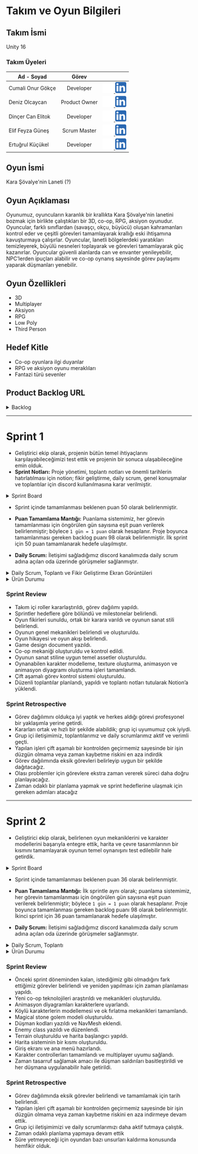 # Takım ve Oyun Bilgileri
## Takım İsmi
Unity 16
### Takım Üyeleri
| Ad - Soyad    | Görev           |  |
| ------------- |:-------------:| -----:|
| Cumali Onur Gökçe     | Developer | <a href="https://github.com/10urgke" target="_blank"> <img src="./ReadmeFolder/github.png" alt="GitHub" width="30" height="30"> </a> <a href="https://www.linkedin.com/in/cumali-onur-g%C3%B6k%C3%A7e-791b5b21b/" target="_blank"> <img src="./ReadmeFolder/linkedin.png" alt="GitHub" width="30" height="30"> </a> |
| Deniz Olcaycan   | Product Owner | <a href="https://github.com/beybiliboi" target="_blank"> <img src="./ReadmeFolder/github.png" alt="GitHub" width="30" height="30"> </a> <a href="https://www.linkedin.com/in/denizolcaycan/" target="_blank"> <img src="./ReadmeFolder/linkedin.png" alt="GitHub" width="30" height="30"> </a>  |
| Dinçer Can Elitok    | Developer      | <a href="https://github.com/DincerCanElitok" target="_blank"> <img src="./ReadmeFolder/github.png" alt="GitHub" width="30" height="30"> </a> <a href="https://www.linkedin.com/in/dincer-can-elitok/" target="_blank"> <img src="./ReadmeFolder/linkedin.png" alt="GitHub" width="30" height="30"> </a>  |
| Elif Feyza Güneş | Scrum Master      | <a href="https://github.com/feyza11" target="_blank"> <img src="./ReadmeFolder/github.png" alt="GitHub" width="30" height="30"> </a> <a href="https://www.linkedin.com/in/eliffeyzag%C3%BCne%C5%9F000/" target="_blank"> <img src="./ReadmeFolder/linkedin.png" alt="GitHub" width="30" height="30"> </a>  |
| Ertuğrul Küçükel | Developer     | <a href="https://github.com/ert2855" target="_blank"> <img src="./ReadmeFolder/github.png" alt="GitHub" width="30" height="30"> </a> <a href="https://www.linkedin.com/in/ertu%C4%9Frul-k%C3%BC%C3%A7%C3%BCkel-bb20281a7/" target="_blank"> <img src="./ReadmeFolder/linkedin.png" alt="GitHub" width="30" height="30"> </a>  |
## Oyun İsmi
Kara Şövalye'nin Laneti (?)

## Oyun Açıklaması
Oyunumuz, oyuncuların karanlık bir krallıkta Kara Şövalye'nin lanetini bozmak için birlikte çalıştıkları bir 3D, co-op, RPG, aksiyon oyunudur. Oyuncular, farklı sınıflardan (savaşçı, okçu, büyücü) oluşan kahramanları kontrol eder ve çeşitli görevleri tamamlayarak krallığı eski ihtişamına kavuşturmaya çalışırlar. Oyuncular, lanetli bölgelerdeki yaratıkları temizleyerek, büyülü nesneleri toplayarak ve görevleri tamamlayarak güç kazanırlar. Oyuncular güvenli alanlarda can ve envanter yenileyebilir, NPC’lerden ipuçları alabilir ve co-op oynanış sayesinde görev paylaşımı yaparak düşmanları yenebilir.
## Oyun Özellikleri
* 3D
* Multiplayer
* Aksiyon
* RPG
* Low Poly
* Third Person
## Hedef Kitle
* Co-op oyunlara ilgi duyanlar
* RPG ve aksiyon oyunu meraklıları
* Fantazi türü sevenler
  
## Product Backlog URL
<details>
  <summary>Backlog</summary>
<img src="./ReadmeFolder/backlog2.png">
</details>

---
# Sprint 1
* Geliştirici ekip olarak, projenin bütün temel ihtiyaçlarını karşılayabileceğimizi test ettik ve projenin bir sonuca ulaşabileceğine emin olduk.
* **Sprint Notları:** Proje yönetimi, toplantı notları ve önemli tarihlerin hatırlatılması için notion; fikir geliştirme, daily scrum, genel konuşmalar ve toplantılar için discord kullanılmasına karar verilmiştir.
<details>
  <summary>Sprint Board</summary>
  
  ### Sprint Board
<img src="./ReadmeFolder/sayfa 1.png">
</details>

* Sprint içinde tamamlanması beklenen puan 50 olarak belirlenmiştir.
  
* **Puan Tamamlama Mantığı:** Puanlama sistemimiz, her görevin tamamlanması için öngörülen gün sayısına eşit puan verilerek belirlenmiştir; böylece `1 gün = 1 puan` olarak hesaplanır. Proje boyunca tamamlanması gereken backlog puanı 98 olarak belirlenmiştir. İlk sprint için 50 puan tamamlanarak hedefe ulaşılmıştır.
  
* **Daily Scrum:** İletişimi sağladığımız discord kanalımızda daily scrum adına açılan oda üzerinde görüşmeler sağlanmıştır.
<details>
  <summary>Daily Scrum, Toplantı ve Fikir Geliştirme Ekran Görüntüleri</summary>
  
  ### Daily Scrum
<img src="./ReadmeFolder/daily scrum.png">

  ### Toplantı
<img src="./ReadmeFolder/toplantı.png">

  ### Fikir Geliştirme
<img src="./ReadmeFolder/oyun fikri.png">

</details>

<details>
  <summary>Ürün Durumu</summary>
  
  ### Karakterler
<img src="./ReadmeFolder/karakter taslak.png">

   ### Yapılar
<img src="./ReadmeFolder/yapı taslak.png">

  ### Harita Taslağı 
<img src="./ReadmeFolder/map taslak.png">



</details>

### Sprint Review

- Takım içi roller kararlaştırıldı, görev dağılımı yapıldı.
- Sprintler hedeflere göre bölündü ve milestonelar belirlendi.
- Oyun fikirleri sunuldu, ortak bir karara varıldı ve oyunun sanat stili belirlendi.
- Oyunun genel mekanikleri belirlendi ve oluşturuldu.
- Oyun hikayesi ve oyun akışı belirlendi.
- Game design document yazıldı.
- Co-op mekaniği oluşturuldu ve kontrol edildi.
- Oyunun sanat stiline uygun temel assetler oluşturuldu.
- Oynanabilen karakter modelleme, texture oluşturma, animasyon ve animasyon diyagramı oluşturma işleri tamamlandı.
- Çift aşamalı görev kontrol sistemi oluşturuldu.
- Düzenli toplantılar planlandı, yapıldı ve toplantı notları tutularak Notion’a yüklendi.

### Sprint Retrospective

- Görev dağılımını oldukça iyi yaptık ve herkes aldığı görevi profesyonel bir yaklaşımla yerine getirdi.
- Kararları ortak ve hızlı bir şekilde alabildik; grup içi uyumumuz çok iyiydi.
- Grup içi iletişimimiz, toplantılarımız ve daily scrumlarımız aktif ve verimli geçti.
- Yapılan işleri çift aşamalı bir kontrolden geçirmemiz sayesinde bir işin düzgün olmama veya zaman kaybetme riskini en aza indirdik
- Görev dağılımında eksik görevleri belirleyip uygun bir şekilde dağıtacağız.
- Olası problemler için görevlere ekstra zaman vererek süreci daha doğru planlayacağız.
- Zaman odaklı bir planlama yapmak ve sprint hedeflerine ulaşmak için gereken adımları atacağız
---
# Sprint 2

* Geliştirici ekip olarak, belirlenen oyun mekaniklerini ve karakter modellerini başarıyla entegre ettik, harita ve çevre tasarımlarının bir kısmını tamamlayarak oyunun temel oynanışını test edilebilir hale getirdik.

<details>
  <summary>Sprint Board</summary>
  

<img src="./ReadmeFolder/1.png">



<img src="./ReadmeFolder/2.png">


</details>

* Sprint içinde tamamlanması beklenen puan 36 olarak belirlenmiştir.
  
* **Puan Tamamlama Mantığı:** İlk sprintle aynı olarak; puanlama sistemimiz, her görevin tamamlanması için öngörülen gün sayısına eşit puan verilerek belirlenmiştir; böylece `1 gün = 1 puan` olarak hesaplanır. Proje boyunca tamamlanması gereken backlog puanı 98 olarak belirlenmiştir. İkinci sprint için 36 puan tamamlanarak hedefe ulaşılmıştır.
  
* **Daily Scrum:** İletişimi sağladığımız discord kanalımızda daily scrum adına açılan oda üzerinde görüşmeler sağlanmıştır.

<details>
  <summary>Daily Scrum, Toplantı</summary>
  
  ### Daily Scrum
<img src="./ReadmeFolder/daily.png">

  ### Toplantı
<img src="./ReadmeFolder/toplantı2.png">

</details>


<details>
  <summary>Ürün Durumu</summary>
  
  ### Ev, Ağaç Örnekleri
<img src="./ReadmeFolder/üründurumu.png">

  ### Magical Stone Golem

<img src="./ReadmeFolder/üründurumu3.png">

  ### Karakterler

<img src="./ReadmeFolder/üründurumu2.png">

</details>

### Sprint Review

- Önceki sprint döneminden kalan, istediğimiz gibi olmadığını fark ettiğimiz görevler belirlendi ve yeniden yapılması için zaman planlaması yapıldı.
- Yeni co-op teknolojileri araştırıldı ve mekanikleri oluşturuldu.
- Animasyon diyagramları karakterlere uyarlandı.
- Köylü karakterlerin modellemesi ve ok fırlatma mekanikleri tamamlandı.
- Magical stone golem modeli oluşturuldu.
- Düşman kodları yazıldı ve NavMesh eklendi.
- Enemy class yazıldı ve düzenlendi.
- Terrain oluşturuldu ve harita başlangıcı yapıldı.
- Harita sisteminin bir kısmı oluşturuldu.
- Giriş ekranı ve ana menü hazırlandı.
- Karakter controllerları tamamlandı ve multiplayer uyumu sağlandı.
- Zaman tasarruf sağlamak amacı ile düşman saldırıları basitleştirildi ve her düşmana uygulanabilir hale getirildi.

### Sprint Retrospective

- Görev dağılımında eksik görevler belirlendi ve tamamlamak için tarih belirlendi. 
- Yapılan işleri çift aşamalı bir kontrolden geçirmemiz sayesinde bir işin düzgün olmama veya zaman kaybetme riskini en aza indirmeye devam ettik.
- Grup içi iletişimimizi ve daily scrumlarımızı daha aktif tutmaya çalıştık.
- Zaman odaklı planlama yapmaya devam ettik
- Süre yetmeyeceği için oyundan bazı unsurları kaldırma konusunda hemfikir olduk.






